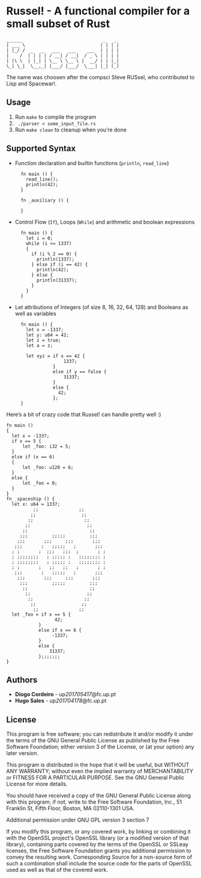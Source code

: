 # Russel! - A functional compiler for a small subset of Rust

    ______                              _   _
    | ___ \                            | | | |
    | |_/ /  _   _   ___   ___    ___  | | | |
    |    /  | | | | / __| / __|  / _ \ | | | |
    | |\ \  | |_| | \__ \ \__ \ |  __/ | | |_|
    \_| \_|  \__,_| |___/ |___/  \___| |_| (_)

The name was choosen after the compsci Steve RUSsel, who contributed to Lisp
and Spacewar!.

## Usage

1. Run `make` to compile the program
2. ` ./parser < some_input_file.rs`
3. Run `make clean` to cleanup when you’re done

## Supported Syntax

- Function declaration and builtin functions (`println`, `read_line`)

        fn main () {
          read_line();
          println(42);
        }

        fn _auxiliary () {

        }

- Control Flow (`If`), Loops (`While`) and arithmetic and boolean expressions

        fn main () {
          let i = 0;
          while (i <= 1337)
          {
            if (i % 2 == 0) {
              println(1337);
            } else if (i == 42) {
              println(42);
            } else {
              println(31337);
            }
          }
        }

- Let attributions of Integers (of size 8, 16, 32, 64, 128) and Booleans as well
    as variables


        fn main () {
          let x = -1337;
          let y: u64 = 42;
          let z = true;
          let a = z;

          let xyz = if x == 42 {
                        1337;
                    }
                    else if y == false {
                        31337;
                    }
                    else {
                      42;
                    };
        }


Here’s a bit of crazy code that Russel! can handle pretty well :)


    fn main ()
    {
      let x = -1337;
      if x == 5 {
          let _foo: i32 = 5;
      }
      else if (x == 6)
      {
          let _foo: u128 = 6;
      }
      else {
          let _foo = 0;
      }
    }
    fn _spaceship () {
      let x: u64 = 1337;
              ;;               ;;
             ;;                 ;;
            ;;                   ;;
           ;;                     ;;
          ;;                       ;;
         ;;;         ;;;;;         ;;;
        ;;;       ;;;     ;;;       ;;;
       ;;;       ;   ;;;;;   ;       ;;;
      ; ;       ;  ;;;   ;;;  ;       ; ;
      ; ;;;;;;;;   ; ;;;;; ;   ;;;;;;;; ;
      ; ;;;;;;;;   ; ;;;;; ;   ;;;;;;;; ;
      ; ;       ;   ;;   ;;   ;       ; ;
       ;;;       ;   ;;;;;   ;       ;;;
        ;;;       ;;;     ;;;       ;;;
         ;;;         ;;;;;         ;;;
          ;;                       ;;
           ;;                     ;;
            ;;                   ;;
             ;;                 ;;
              ;;               ;;
      let _foo = if x == 5 {
                      42;
                }
                else if x == 6 {
                     -1337;
                }
                else {
                    31337;
                };;;;;;;
    }

## Authors

* **Diogo Cordeiro** - up*201705417*@fc.up.pt
* **Hugo Sales** - up*201704178*@fc.up.pt

## License

This program is free software; you can redistribute it and/or modify
it under the terms of the GNU General Public License as published by
the Free Software Foundation; either version 3 of the License, or
(at your option) any later version.

This program is distributed in the hope that it will be useful,
but WITHOUT ANY WARRANTY; without even the implied warranty of
MERCHANTABILITY or FITNESS FOR A PARTICULAR PURPOSE.  See the
GNU General Public License for more details.

You should have received a copy of the GNU General Public License
along with this program; if not, write to the Free Software
Foundation, Inc., 51 Franklin St, Fifth Floor, Boston, MA 02110-1301
USA.

Additional permission under GNU GPL version 3 section 7

If you modify this program, or any covered work, by linking or
combining it with the OpenSSL project's OpenSSL library (or a
modified version of that library), containing parts covered by the
terms of the OpenSSL or SSLeay licenses, the Free Software Foundation
grants you additional permission to convey the resulting work.
Corresponding Source for a non-source form of such a combination
shall include the source code for the parts of OpenSSL used as well
as that of the covered work.
